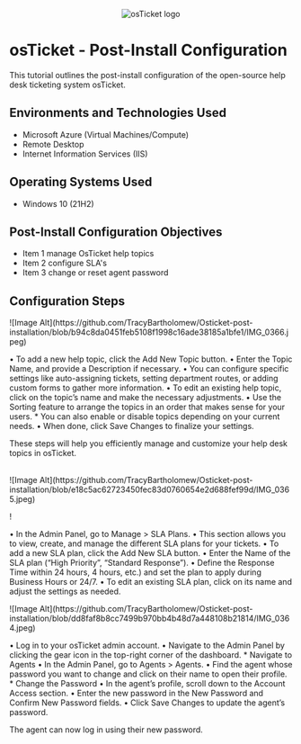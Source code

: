 <p align="center">
<img src="https://i.imgur.com/Clzj7Xs.png" alt="osTicket logo"/>
</p>

<h1>osTicket - Post-Install Configuration</h1>
This tutorial outlines the post-install configuration of the open-source help desk ticketing system osTicket.<br />



<h2>Environments and Technologies Used</h2>

- Microsoft Azure (Virtual Machines/Compute)
- Remote Desktop
- Internet Information Services (IIS)

<h2>Operating Systems Used </h2>

- Windows 10</b> (21H2)

<h2>Post-Install Configuration Objectives</h2>

- Item 1 manage OsTicket help topics
- Item 2 configure SLA's
- Item 3 change or reset agent password

<h2>Configuration Steps</h2>

<p>
![Image Alt](https://github.com/TracyBartholomew/Osticket-post-installation/blob/b94c8da0451feb5108f1998c16ade38185a1bfe1/IMG_0366.jpeg)
</p>
<p>
•	To add a new help topic, click the Add New Topic button.
•	Enter the Topic Name, and provide a Description if necessary.
•	You can configure specific settings like auto-assigning tickets, setting department routes, or adding custom forms to gather more information.
•	To edit an existing help topic, click on the topic’s name and make the necessary adjustments.
•	Use the Sorting feature to arrange the topics in an order that makes sense for your users.
*  You can also enable or disable topics depending on your current needs.
•	When done, click Save Changes to finalize your settings.

These steps will help you efficiently manage and customize your help desk topics in osTicket.
</p>
<br />
![Image Alt](https://github.com/TracyBartholomew/Osticket-post-installation/blob/e18c5ac62723450fec83d0760654e2d688fef99d/IMG_0365.jpeg)
<p>
!
</p>
<p>
•	In the Admin Panel, go to Manage > SLA Plans. 
•	This section allows you to view, create, and manage the different SLA plans for your tickets.
•	To add a new SLA plan, click the Add New SLA button.
•	Enter the Name of the SLA plan (“High Priority”, “Standard Response”).
•	Define the Response Time within 24 hours, 4 hours, etc.) and set the plan to apply during Business Hours or 24/7.
•	To edit an existing SLA plan, click on its name and adjust the settings as needed.

<p>
![Image Alt](https://github.com/TracyBartholomew/Osticket-post-installation/blob/dd8faf8b8cc7499b970bb4b48d7a448108b21814/IMG_0364.jpeg)
</p>
•	Log in to your osTicket admin account.
•	Navigate to the Admin Panel by clicking the gear icon in the top-right corner of the dashboard.
* Navigate to Agents
•	In the Admin Panel, go to Agents > Agents.
•	Find the agent whose password you want to change and click on their name to open their profile.
* Change the Password
•	In the agent’s profile, scroll down to the Account Access section.
•	Enter the new password in the New Password and Confirm New Password fields.
•	Click Save Changes to update the agent’s password.

The agent can now log in using their new password.
